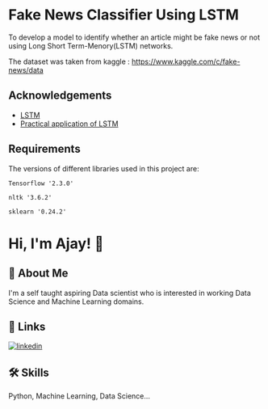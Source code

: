 
# Fake News Classifier Using LSTM 

To develop a model to identify whether an article might be fake news or not
using Long Short Term-Menory(LSTM) networks.

The dataset was taken from kaggle : https://www.kaggle.com/c/fake-news/data



## Acknowledgements

 - [LSTM](https://www.analyticsvidhya.com/blog/2017/12/fundamentals-of-deep-learning-introduction-to-lstm/)
 - [Practical application of LSTM](https://github.com/krishnaik06)
 

  
## Requirements

The versions of different libraries used in this project are:

`Tensorflow '2.3.0' `

`nltk '3.6.2'`

`sklearn '0.24.2'`

  
# Hi, I'm Ajay! 👋

  
## 🚀 About Me
I'm a self taught aspiring Data scientist who is interested in working Data Science and Machine Learning domains.

  
## 🔗 Links
[![linkedin](https://img.shields.io/badge/linkedin-0A66C2?style=for-the-badge&logo=linkedin&logoColor=white)](www.linkedin.com/in/ajay-murali-304344163)


  
## 🛠 Skills
Python, Machine Learning, Data Science...

  